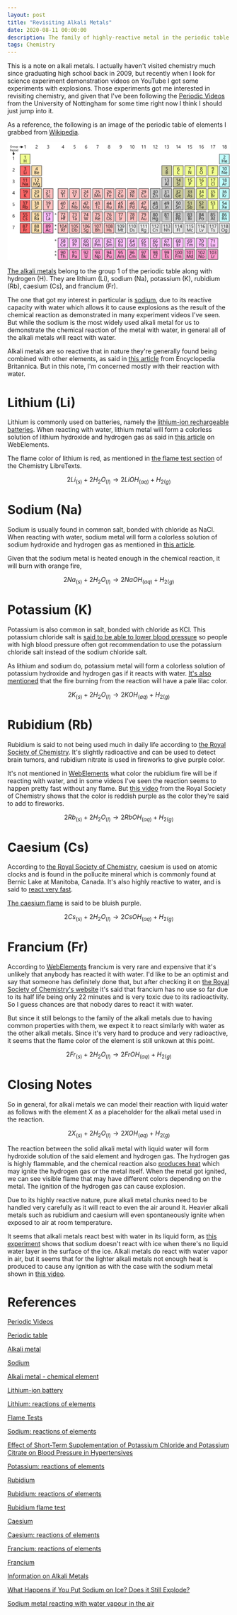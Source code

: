 ```yaml
---
layout: post
title: "Revisiting Alkali Metals"
date: 2020-08-11 00:00:00
description: The family of highly-reactive metal in the periodic table
tags: Chemistry
---
```


This is a note on alkali metals. I actually haven't visited chemistry much since graduating high school back in 2009, but recently when I look for science experiment demonstration videos on YouTube I got some experiments with explosions. Those experiments got me interested in revisiting chemistry, and given that I've been following the [Periodic Videos](http://www.periodicvideos.com/) from the University of Nottingham for some time right now I think I should just jump into it.

As a reference, the following is an image of the periodic table of elements I grabbed from [Wikipedia](https://en.wikipedia.org/wiki/Periodic_table).

![The Periodic Table](/images/posts/periodic-table.svg)

[The alkali metals](https://en.wikipedia.org/wiki/Alkali_metal) belong to the group 1 of the periodic table along with hydrogen (H). They are lithium (Li), sodium (Na), potassium (K), rubidium (Rb), caesium (Cs), and francium (Fr).

The one that got my interest in particular is [sodium](https://en.wikipedia.org/wiki/Sodium), due to its reactive capacity with water which allows it to cause explosions as the result of the chemical reaction as demonstrated in many experiment videos I've seen. But while the sodium is the most widely used alkali metal for us to demonstrate the chemical reaction of the metal with water, in general all of the alkali metals will react with water.

Alkali metals are so reactive that in nature they're generally found being combined with other elements, as said in [this article](https://www.britannica.com/science/alkali-metal) from Encyclopedia Britannica. But in this note, I'm concerned mostly with their reaction with water.

# Lithium (Li)

Lithium is commonly used on batteries, namely the [lithium-ion rechargeable batteries](https://en.wikipedia.org/wiki/Lithium-ion_battery). When reacting with water, lithium metal will form a colorless solution of lithium hydroxide and hydrogen gas as said in [this article](https://www.webelements.com/lithium/chemistry.html) on WebElements.

The flame color of lithium is red, as mentioned in [the flame test section](https://chem.libretexts.org/Bookshelves/Inorganic_Chemistry/Modules_and_Websites_(Inorganic_Chemistry)/Descriptive_Chemistry/Elements_Organized_by_Block/1_s-Block_Elements/Group__1%3A_The_Alkali_Metals/2Reactions_of_the_Group_1_Elements/Flame_Tests) of the Chemistry LibreTexts.

$$
2Li_{(s)} + 2H_{2}O_{(l)} \to 2LiOH_{(aq)} + H_{2(g)}
$$

# Sodium (Na)

Sodium is usually found in common salt, bonded with chloride as NaCl. When reacting with water, sodium metal will form a colorless solution of sodium hydroxide and hydrogen gas as mentioned in [this article](https://www.webelements.com/sodium/chemistry.html).

Given that the sodium metal is heated enough in the chemical reaction, it will burn with orange fire,

$$
2Na_{(s)} + 2H_{2}O_{(l)} \to 2NaOH_{(aq)} + H_{2(g)}
$$

# Potassium (K)

Potassium is also common in salt, bonded with chloride as KCl. This potassium chloride salt is [said to be able to lower blood pressure](https://www.ahajournals.org/doi/full/10.1161/01.HYP.0000158264.36590.19) so people with high blood pressure often got recommendation to use the potassium chloride salt instead of the sodium chloride salt.

As lithium and sodium do, potassium metal will form a colorless solution of potassium hydroxide and hydrogen gas if it reacts with water. [It's also mentioned](https://www.webelements.com/potassium/chemistry.html) that the fire burning from the reaction will have a pale lilac color.

$$
2K_{(s)} + 2H_{2}O_{(l)} \to 2KOH_{(aq)} + H_{2(g)}
$$

# Rubidium (Rb)

Rubidium is said to not being used much in daily life according to [the Royal Society of Chemistry](https://www.rsc.org/periodic-table/element/37/rubidium). It's slightly radioactive and can be used to detect brain tumors, and rubidium nitrate is used in fireworks to give purple color.

It's not mentioned in [WebElements](https://www.webelements.com/rubidium/chemistry.html) what color the rubidium fire will be if reacting with water, and in some videos I've seen the reaction seems to happen pretty fast without any flame. But [this video](https://www.youtube.com/watch?v=JSUhzcVnuOg) from the Royal Society of Chemistry shows that the color is reddish purple as the color they're said to add to fireworks.

$$
2Rb_{(s)} + 2H_{2}O_{(l)} \to 2RbOH_{(aq)} + H_{2(g)}
$$

# Caesium (Cs)

According to [the Royal Society of Chemistry](https://www.rsc.org/periodic-table/element/55/caesium), caesium is used on atomic clocks and is found in the pollucite mineral which is commonly found at Bernic Lake at Manitoba, Canada. It's also highly reactive to water, and is said to [react very fast](https://www.webelements.com/caesium/chemistry.html).

[The caesium flame](https://chem.libretexts.org/Bookshelves/Inorganic_Chemistry/Modules_and_Websites_(Inorganic_Chemistry)/Descriptive_Chemistry/Elements_Organized_by_Block/1_s-Block_Elements/Group__1%3A_The_Alkali_Metals/2Reactions_of_the_Group_1_Elements/Flame_Tests) is said to be bluish purple.

$$
2Cs_{(s)} + 2H_{2}O_{(l)} \to 2CsOH_{(aq)} + H_{2(g)}
$$

# Francium (Fr)

According to [WebElements](https://www.webelements.com/francium/chemistry.html) francium is very rare and expensive that it's unlikely that anybody has reacted it with water. I'd like to be an optimist and say that someone has definitely done that, but after checking it on [the Royal Society of Chemistry's website](https://www.rsc.org/periodic-table/element/87/francium) it's said that francium has no use so far due to its half life being only 22 minutes and is very toxic due to its radioactivity. So I guess chances are that nobody dares to react it with water.

But since it still belongs to the family of the alkali metals due to having common properties with them, we expect it to react similarly with water as the other alkali metals. Since it's very hard to produce and very radioactive, it seems that the flame color of the element is still unkown at this point.

$$
2Fr_{(s)} + 2H_{2}O_{(l)} \to 2FrOH_{(aq)} + H_{2(g)}
$$

# Closing Notes

So in general, for alkali metals we can model their reaction with liquid water as follows with the element X as a placeholder for the alkali metal used in the reaction.

$$
2X_{(s)} + 2H_{2}O_{(l)} \to 2XOH_{(aq)} + H_{2(g)}
$$

The reaction between the solid alkali metal with liquid water will form hydroxide solution of the said element and hydrogen gas. The hydrogen gas is highly flammable, and the chemical reaction also [produces heat](https://ehs.stanford.edu/reference/information-alkali-metals) which may ignite the hydrogen gas or the metal itself. When the metal got ignited, we can see visible flame that may have different colors depending on the metal. The ignition of the hydrogen gas can cause explosion.

Due to its highly reactive nature, pure alkali metal chunks need to be handled very carefully as it will react to even the air around it. Heavier alkali metals such as rubidium and caesium will even spontaneously ignite when exposed to air at room temperature.

It seems that alkali metals react best with water in its liquid form, as [this experiment](https://www.youtube.com/watch?v=7Zx_HWZEBwI) shows that sodium doesn't react with ice when there's no liquid water layer in the surface of the ice. Alkali metals do react with water vapor in air, but it seems that for the lighter alkali metals not enough heat is produced to cause any ignition as with the case with the sodium metal shown in [this video](https://www.youtube.com/watch?v=uqkL3_dasg4).

# References

[Periodic Videos](http://www.periodicvideos.com/)

[Periodic table](https://en.wikipedia.org/wiki/Periodic_table)

[Alkali metal](https://en.wikipedia.org/wiki/Alkali_metal)

[Sodium](https://en.wikipedia.org/wiki/Sodium)

[Alkali metal - chemical element](https://www.britannica.com/science/alkali-metal)

[Lithium-ion battery](https://en.wikipedia.org/wiki/Lithium-ion_battery)

[Lithium: reactions of elements](https://www.webelements.com/lithium/chemistry.html)

[Flame Tests](https://chem.libretexts.org/Bookshelves/Inorganic_Chemistry/Modules_and_Websites_(Inorganic_Chemistry)/Descriptive_Chemistry/Elements_Organized_by_Block/1_s-Block_Elements/Group__1%3A_The_Alkali_Metals/2Reactions_of_the_Group_1_Elements/Flame_Tests)

[Sodium: reactions of elements](https://www.webelements.com/sodium/chemistry.html)

[Effect of Short-Term Supplementation of Potassium Chloride and Potassium Citrate on Blood Pressure in Hypertensives](https://www.ahajournals.org/doi/full/10.1161/01.HYP.0000158264.36590.19)

[Potassium: reactions of elements](https://www.webelements.com/potassium/chemistry.html)

[Rubidium](https://www.rsc.org/periodic-table/element/37/rubidium)

[Rubidium: reactions of elements](https://www.webelements.com/rubidium/chemistry.html)

[Rubidium flame test](https://www.youtube.com/watch?v=JSUhzcVnuOg)

[Caesium](https://www.rsc.org/periodic-table/element/55/caesium)

[Caesium: reactions of elements](https://www.webelements.com/caesium/chemistry.html)

[Francium: reactions of elements](https://www.webelements.com/francium/chemistry.html)

[Francium](https://www.rsc.org/periodic-table/element/87/francium)

[Information on Alkali Metals](https://ehs.stanford.edu/reference/information-alkali-metals)

[What Happens if You Put Sodium on Ice? Does it Still Explode?](https://www.youtube.com/watch?v=7Zx_HWZEBwI)

[Sodium metal reacting with water vapour in the air](https://www.youtube.com/watch?v=uqkL3_dasg4)
